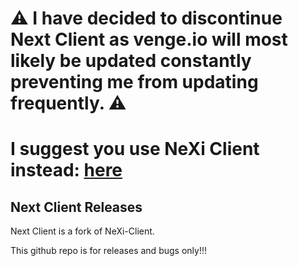 # :warning: I have decided to discontinue Next Client as venge.io will most likely be updated constantly preventing me from updating frequently. :warning:
# I suggest you use NeXi Client instead: [here](https://github.com/NeXi-Client/NeXi-Client/releases/latest)
## Next Client Releases
Next Client is a fork of NeXi-Client.

This github repo is for releases and bugs only!!!
